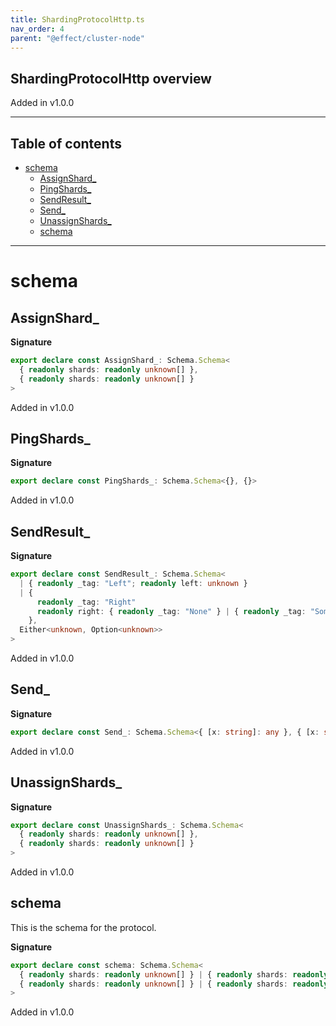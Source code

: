 ```yaml
---
title: ShardingProtocolHttp.ts
nav_order: 4
parent: "@effect/cluster-node"
---
```


## ShardingProtocolHttp overview

Added in v1.0.0

---

<h2 class="text-delta">Table of contents</h2>

- [schema](#schema)
  - [AssignShard\_](#assignshard_)
  - [PingShards\_](#pingshards_)
  - [SendResult\_](#sendresult_)
  - [Send\_](#send_)
  - [UnassignShards\_](#unassignshards_)
  - [schema](#schema-1)

---

# schema

## AssignShard\_

**Signature**

```ts
export declare const AssignShard_: Schema.Schema<
  { readonly shards: readonly unknown[] },
  { readonly shards: readonly unknown[] }
>
```

Added in v1.0.0

## PingShards\_

**Signature**

```ts
export declare const PingShards_: Schema.Schema<{}, {}>
```

Added in v1.0.0

## SendResult\_

**Signature**

```ts
export declare const SendResult_: Schema.Schema<
  | { readonly _tag: "Left"; readonly left: unknown }
  | {
      readonly _tag: "Right"
      readonly right: { readonly _tag: "None" } | { readonly _tag: "Some"; readonly value: unknown }
    },
  Either<unknown, Option<unknown>>
>
```

Added in v1.0.0

## Send\_

**Signature**

```ts
export declare const Send_: Schema.Schema<{ [x: string]: any }, { [x: string]: any }>
```

Added in v1.0.0

## UnassignShards\_

**Signature**

```ts
export declare const UnassignShards_: Schema.Schema<
  { readonly shards: readonly unknown[] },
  { readonly shards: readonly unknown[] }
>
```

Added in v1.0.0

## schema

This is the schema for the protocol.

**Signature**

```ts
export declare const schema: Schema.Schema<
  { readonly shards: readonly unknown[] } | { readonly shards: readonly unknown[] } | { [x: string]: any } | {},
  { readonly shards: readonly unknown[] } | { readonly shards: readonly unknown[] } | { [x: string]: any } | {}
>
```

Added in v1.0.0
